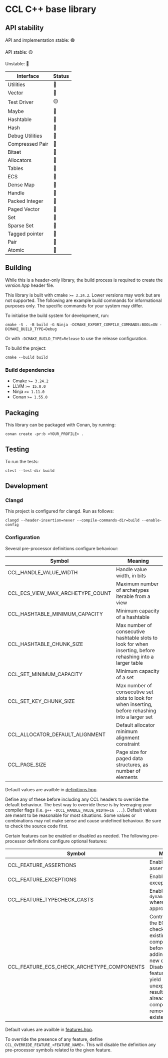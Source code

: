 # CCL C++ base library

## API stability

API and implementation stable: 🟢

API stable: 🟡

Unstable: 🔴

|Interface|Status
|-|-
|Utilities|🔴
|Vector|🔴
|Test Driver|🟡
|Maybe|🔴
|Hashtable|🔴
|Hash|🔴
|Debug Utilities|🔴
|Compressed Pair|🔴
|Bitset|🔴
|Allocators|🔴
|Tables|🔴
|ECS|🔴
|Dense Map|🔴
|Handle|🔴
|Packed Integer|🔴
|Paged Vector|🔴
|Set|🔴
|Sparse Set|🔴
|Tagged pointer|🔴
|Pair|🔴
|Atomic|🔴

## Building

While this is a header-only library, the build process is required to create the *version.hpp* header
file.

This library is built with cmake `>= 3.24.2`. Lower versions may work but are not supported. The following are example build commands for informational purposes only. The specific commands for your system may differ.

To initialise the build system for development, run:

```
cmake -S . -B build -G Ninja -DCMAKE_EXPORT_COMPILE_COMMANDS:BOOL=ON -DCMAKE_BUILD_TYPE=Debug
```

Or with `-DCMAKE_BUILD_TYPE=Release` to use the release configuration.

To build the project:

```
cmake --build build
```

### Build dependencies

* Cmake `>= 3.24.2`
* LLVM `>= 15.0.0`
* Ninja `>= 1.11.0`
* Conan `>= 1.55.0`

## Packaging

This library can be packaged with Conan, by running:

```
conan create -pr:b <YOUR_PROFILE> .
```

## Testing

To run the tests:

```
ctest --test-dir build
```

## Development

### Clangd

This project is configured for clangd. Run as follows:

```
clangd --header-insertion=never --compile-commands-dir=build --enable-config
```

### Configuration

Several pre-processor definitions configure behaviour:

|Symbol|Meaning
|-|-
|CCL_HANDLE_VALUE_WIDTH|Handle value width, in bits
|CCL_ECS_VIEW_MAX_ARCHETYPE_COUNT|Maximum number of archetypes iterable from a view
|CCL_HASHTABLE_MINIMUM_CAPACITY|Minimum capacity of a hashtable
|CCL_HASHTABLE_CHUNK_SIZE|Max number of consecutive hashtable slots to look for when inserting, before rehashing into a larger table
|CCL_SET_MINIMUM_CAPACITY|Minimum capacity of a set
|CCL_SET_KEY_CHUNK_SIZE|Max number of consecutive set slots to look for when inserting, before rehashing into a larger set
|CCL_ALLOCATOR_DEFAULT_ALIGNMENT|Default allocator minimum alignment constraint
|CCL_PAGE_SIZE|Page size for paged data structures, as number of elements

Default values are availble in [definitions.hpp](include/ccl/definitions.hpp).

Define any of these before including any CCL headers to override the default behaviour. The best
way to override these is by leveraging your compiler flags (i.e. `g++ -DCCL_HANDLE_VALUE_WIDTH=16 ...`). Default values are meant to be reasonable for most situations. Some values or combinations
may not make sense and cause undefined behaviour. Be sure to check the source code first.

Certain features can be enabled or disabled as needed. The following pre-processor definitions configure optional features:

|Symbol|Meaning
|-|-
|CCL_FEATURE_ASSERTIONS|Enable assertions
|CCL_FEATURE_EXCEPTIONS|Enable exceptions
|CCL_FEATURE_TYPECHECK_CASTS|Enable use of `dynamic_cast` where appropriate
|CCL_FEATURE_ECS_CHECK_ARCHETYPE_COMPONENTS|Control whether the ECS registry checks for existing components before adding/removing new ones. Disabling this feature may yield unexpected results if adding already existing components or removing non-existent ones.

Default values are availble in [features.hpp](include/ccl/features.hpp).

To override the presence of any feature, define `CCL_OVERRIDE_FEATURE_<FEATURE_NAME>`. This will disable the definition any pre-processor symbols related to the given feature.
